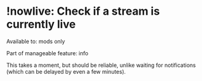 # !nowlive: Check if a stream is currently live

Available to: mods only

Part of manageable feature: info

This takes a moment, but should be reliable, unlike waiting for notifications
(which can be delayed by even a few minutes).

